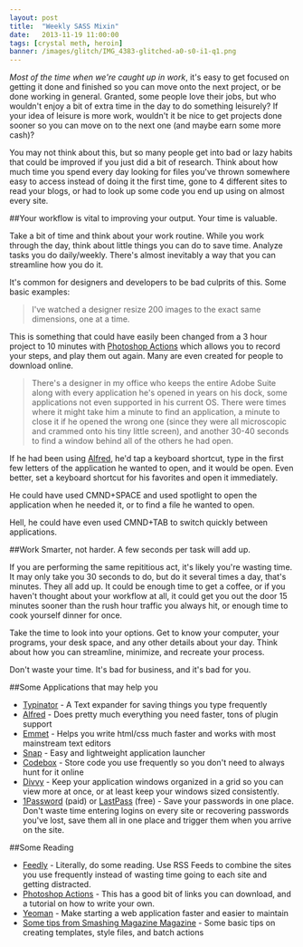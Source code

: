 ```yaml
---
layout: post
title:  "Weekly SASS Mixin"
date:   2013-11-19 11:00:00
tags: [crystal meth, heroin]
banner: /images/glitch/IMG_4383-glitched-a0-s0-i1-q1.png
---
```


<i>Most of the time when we're caught up in work</i>, it's easy to get focused on getting it done and finished so you can move onto the next project, or be done working in general. Granted, some people love their jobs, but who wouldn't enjoy a bit of extra time in the day to do something leisurely? If your idea of leisure is more work, wouldn't it be nice to get projects done sooner so you can move on to the next one (and maybe earn some more cash)?

You may not think about this, but so many people get into bad or lazy habits that could be improved if you just did a bit of research. Think about how much time you spend every day looking for files you've thrown somewhere easy to access instead of doing it the first time, gone to 4 different sites to read your blogs, or had to look up some code you end up using on almost every site.

##Your workflow is vital to improving your output. Your time is valuable.

Take a bit of time and think about your work routine. While you work through the day, think about little things you can do to save time. Analyze tasks you do daily/weekly. There's almost inevitably a way that you can streamline how you do it. 

It's common for designers and developers to be bad culprits of this. Some basic examples:

>I've watched a designer resize 200 images to the exact same dimensions, one at a time. 

This is something that could have easily been changed from a 3 hour project to 10 minutes with [Photoshop Actions](http://lifehacker.com/5776749/how-to-automate-anything-in-photoshop) which allows you to record your steps, and play them out again. Many are even created for people to download online.

>There's a designer in my office who keeps the entire Adobe Suite along with every application he's opened in years on his dock, some applications not even supported in his current OS. There were times where it might take him a minute to find an application, a minute to close it if he opened the wrong one (since they were all microscopic and crammed onto his tiny little screen), and another 30-40 seconds to find a window behind all of the others he had open.

If he had been using [Alfred](http://www.alfredapp.com/), he'd tap a keyboard shortcut, type in the first few letters of the application he wanted to open, and it would be open. Even better, set a keyboard shortcut for his favorites and open it immediately.

He could have used CMND+SPACE and used spotlight to open the application when he needed it, or to find a file he wanted to open.

Hell, he could have even used CMND+TAB to switch quickly between applications.

##Work Smarter, not harder. A few seconds per task will add up.

If you are performing the same repititious act, it's likely you're wasting time. It may only take you 30 seconds to do, but do it several times a day, that's minutes. They all add up. It could be enough time to get a coffee, or if you haven't thought about your workflow at all, it could get you out the door 15 minutes sooner than the rush hour traffic you always hit, or enough time to cook yourself dinner for once.

Take the time to look into your options. Get to know your computer, your programs, your desk space, and any other details about your day. Think about how you can streamline, minimize, and recreate your process.

Don't waste your time. It's bad for business, and it's bad for you.

##Some Applications that may help you
* [Typinator](http://www.ergonis.com/products/typinator/) - A Text expander for saving things you type frequently
* [Alfred](http://www.alfredapp.com/) - Does pretty much everything you need faster, tons of plugin support
* [Emmet](http://emmet.io/) - Helps you write html/css much faster and works with most mainstream text editors
* [Snap](https://itunes.apple.com/us/app/snap/id418073146?mt=12) - Easy and lightweight application launcher
* [Codebox](http://www.shpakovski.com/codebox/) - Store code you use frequently so you don't need to always hunt for it online
* [Divvy](http://mizage.com/divvy/) - Keep your application windows organized in a grid so you can view more at once, or at least keep your windows sized consistently.
* [1Password](https://agilebits.com/onepassword) (paid) or [LastPass](https://lastpass.com/) (free) - Save your passwords in one place. Don't waste time entering logins on every site or recovering passwords you've lost, save them all in one place and trigger them when you arrive on the site.

##Some Reading
* [Feedly](http://feedly.com) - Literally, do some reading. Use RSS Feeds to combine the sites you use frequently instead of wasting time going to each site and getting distracted.
* [Photoshop Actions](http://photography.tutsplus.com/articles/100-free-photoshop-actions-and-how-to-make-your-own--photo-3502) - This has a good bit of links you can download, and a tutorial on how to write your own.
* [Yeoman](http://yeoman.io/) - Make starting a web application faster and easier to maintain
* [Some tips from Smashing Magazine Magazine](http://www.smashingmagazine.com/2009/05/26/20-time-saving-tips-to-improve-designers-workflow-part-1/) - Some basic tips on creating templates, style files, and batch actions
